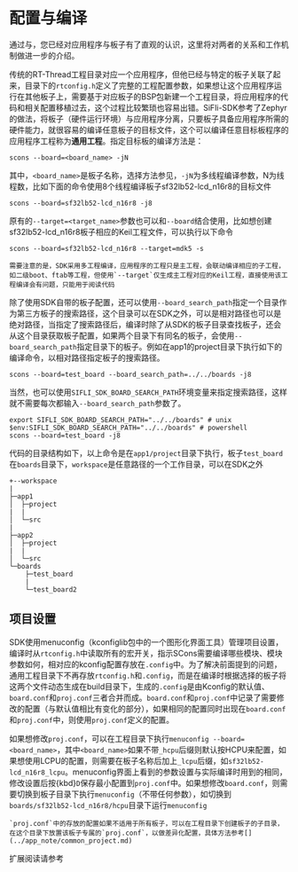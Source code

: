 # 配置与编译
通过[](create_application.md)与[](create_board.md)，您已经对应用程序与板子有了直观的认识，这里将对两者的关系和工作机制做进一步的介绍。

传统的RT-Thread工程目录对应一个应用程序，但他已经与特定的板子关联了起来，目录下的`rtconfig.h`定义了完整的工程配置参数，如果想让这个应用程序运行在其他板子上，需要基于对应板子的BSP包新建一个工程目录，将应用程序的代码和相关配置移植过去，这个过程比较繁琐也容易出错。SiFli-SDK参考了Zephyr的做法，将板子（硬件运行环境）与应用程序分离，只要板子具备应用程序所需的硬件能力，就很容易的编译任意板子的目标文件，这个可以编译任意目标板程序的应用程序工程称为**通用工程**。指定目标板的编译方法是：
```shell
scons --board=<board_name> -jN
```
其中，`<board_name>`是板子名称，选择方法参见[](../supported_boards/index.md)，`-jN`为多线程编译参数，N为线程数，比如下面的命令使用8个线程编译板子sf32lb52-lcd_n16r8的目标文件
```shell
scons --board=sf32lb52-lcd_n16r8 -j8
```
原有的`--target=<target_name>`参数也可以和`--board`结合使用，比如想创建sf32lb52-lcd_n16r8板子相应的Keil工程文件，可以执行以下命令

```shell
scons --board=sf32lb52-lcd_n16r8 --target=mdk5 -s
```

```{note}
需要注意的是，SDK采用多工程编译，应用程序的工程只是主工程，会联动编译相应的子工程，如二级boot、ftab等工程，但使用`--target`仅生成主工程对应的Keil工程，直接使用该工程编译会有问题，只能用于阅读代码
```

除了使用SDK自带的板子配置，还可以使用`--board_search_path`指定一个目录作为第三方板子的搜索路径，这个目录可以在SDK之外，可以是相对路径也可以是绝对路径，当指定了搜索路径后，编译时除了从SDK的板子目录查找板子，还会从这个目录获取板子配置，如果两个目录下有同名的板子，会使用`--board_search_path`指定目录下的板子。例如在app1的project目录下执行如下的编译命令，以相对路径指定板子的搜索路径。

```shell
scons --board=test_board --board_search_path=../../boards -j8
```

当然，也可以使用`SIFLI_SDK_BOARD_SEARCH_PATH`环境变量来指定搜索路径，这样就不需要每次都输入`--board_search_path`参数了。

```shell
export SIFLI_SDK_BOARD_SEARCH_PATH="../../boards" # unix
$env:SIFLI_SDK_BOARD_SEARCH_PATH="../../boards" # powershell
scons --board=test_board -j8
```

代码的目录结构如下，以上命令是在`app1/project`目录下执行，板子`test_board`在`boards`目录下，`workspace`是任意路径的一个工作目录，可以在SDK之外

```
+--workspace
|
├─app1
│  ├─project
|  |
│  └─src
|
├─app2
│  ├─project
|  |
│  └─src
└─boards
    ├─test_board
    |
    └─test_board2
```




## 项目设置
SDK使用menuconfig（kconfiglib包中的一个图形化界面工具）管理项目设置，编译时从`rtconfig.h`中读取所有的宏开关，指示SCons需要编译哪些模块、模块参数如何，相对应的kconfig配置存放在`.config`中。为了解决前面提到的问题，通用工程目录下不再存放`rtconfig.h`和`.config`，而是在编译时根据选择的板子将这两个文件动态生成在build目录下，生成的`.config`是由Kconfig的默认值、`board.conf`和`proj.conf`三者合并而成。`board.conf`和`proj.conf`中记录了需要修改的配置（与默认值相比有变化的部分），如果相同的配置同时出现在`board.conf`和`proj.conf`中，则使用`proj.conf`定义的配置。

如果想修改`proj.conf`，可以在工程目录下执行`menuconfig --board=<board_name>`，其中`<board_name>`如果不带`_hcpu`后缀则默认按HCPU来配置，如果想使用LCPU的配置，则需要在板子名称后加上`_lcpu`后缀，如`sf32lb52-lcd_n16r8_lcpu`。menuconfig界面上看到的参数设置与实际编译时用到的相同，修改设置后按{kbd}`D`保存最小配置到`proj.conf`中。如果想修改`board.conf`，则需要切换到板子目录下执行`menuconfig`（不带任何参数），如切换到`boards/sf32lb52-lcd_n16r8/hcpu`目录下运行`menuconfig`

```{note}
`proj.conf`中的存放的配置如果不适用于所有板子，可以在工程目录下创建板子的子目录，在这个目录下放置该板子专属的`proj.conf`，以做差异化配置，具体方法参考[](../app_note/common_project.md)
```

扩展阅读请参考[](../app_note/common_project.md)